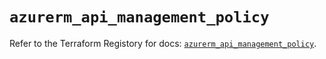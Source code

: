 # `azurerm_api_management_policy`

Refer to the Terraform Registory for docs: [`azurerm_api_management_policy`](https://www.terraform.io/docs/providers/azurerm/r/api_management_policy).
